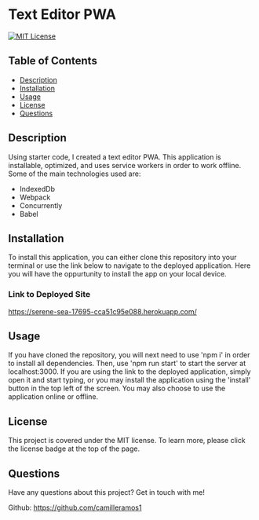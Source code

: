 # Text Editor PWA

[![MIT License](https://img.shields.io/badge/License-MIT-blue)](https://opensource.org/licenses/MIT)

## Table of Contents
* [Description](#description)
* [Installation](#installation)
* [Usage](#usage)
* [License](#license)
* [Questions](#questions)

## Description
Using starter code, I created a text editor PWA. This application is installable, optimized, and uses service workers in order to work offline.  Some of the main technologies used are: 
* IndexedDb
* Webpack
* Concurrently 
* Babel

## Installation
To install this application, you can either clone this repository into your terminal or use the link below to navigate to the deployed application. Here you will have the oppurtunity to install the app on your local device. 

### Link to Deployed Site
https://serene-sea-17695-cca51c95e088.herokuapp.com/


## Usage
If you have cloned the repository, you will next need to use 'npm i' in order to install all dependencies. Then, use 'npm run start' to start the server at localhost:3000. If you are using the link to the deployed application, simply open it and start typing, or
you may install the application using the 'install' button in the top left of the screen. You may also choose to use the application online or offline. 

## License
This project is covered under the MIT license. To learn more, please click the license badge at the top of the page.

## Questions
Have any questions about this project? Get in touch with me!

Github: https://github.com/camilleramos1